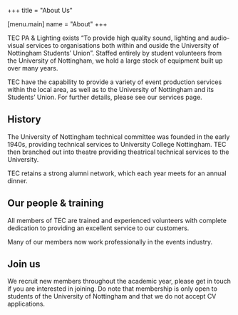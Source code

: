 +++
title = "About Us"

[menu.main]
	name = "About"
+++


TEC PA & Lighting exists “To provide high quality sound, lighting and audio-visual services to organisations both within and ouside the University of Nottingham Students’ Union”. Staffed entirely by student volunteers from the University of Nottingham, we hold a large stock of equipment built up over many years.

TEC have the capability to provide a variety of event production services within the local area, as well as to the University of Nottingham and its Students’ Union. For further details, please see our services page.

## History
The University of Nottingham technical committee was founded in the early 1940s, providing technical services to University College Nottingham. TEC then branched out into theatre providing theatrical technical services to the University.

TEC retains a strong alumni network, which each year meets for an annual dinner.

## Our people & training
All members of TEC are trained and experienced volunteers with complete dedication to providing an excellent service to our customers.

Many of our members now work professionally in the events industry.

## Join us
We recruit new members throughout the academic year, please get in touch if you are interested in joining. Do note that membership is only open to students of the University of Nottingham and that we do not accept CV applications.
